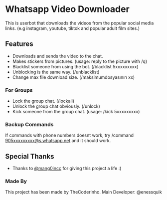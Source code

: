 
# Whatsapp Video Downloader

This is userbot that downloads the videos from the popular social media links. (e.g instagram, youtube, tiktok and popular adult film sites.)


## Features

- Downloads and sends the video to the chat.  
- Makes stickers from pictures. (usage: reply to the picture with /q)
- Blacklist someone from using the bot. (/blacklist 5xxxxxxxxx)
- Unblocking is the same way. (/unblacklist)
- Change max file download size. (/maksimumdosyasınırı xx)

### For Groups

- Lock the group chat. (/lockall)
- Unlock the group chat obviously. (/unlock)
- Kick someone from the group chat. (usage: /kick 5xxxxxxxxx)

### Backup Commands
If commands with phone numbers doesnt work, try /command 905xxxxxxxxx@s.whatsapp.net and it should work.

## Special Thanks

-  Thanks to [@mang0incc](https://www.github.com/mang0incc) for giving this project a life :)

### Made By

This project has been made by TheCoderinho.
Main Developer: @enessquik

  
